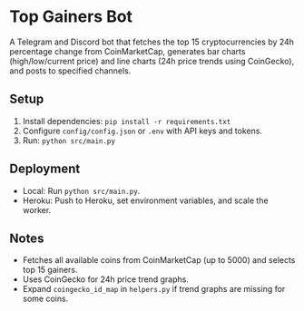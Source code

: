 # Top Gainers Bot
A Telegram and Discord bot that fetches the top 15 cryptocurrencies by 24h percentage change from CoinMarketCap, generates bar charts (high/low/current price) and line charts (24h price trends using CoinGecko), and posts to specified channels.

## Setup
1. Install dependencies: `pip install -r requirements.txt`
2. Configure `config/config.json` or `.env` with API keys and tokens.
3. Run: `python src/main.py`

## Deployment
- Local: Run `python src/main.py`.
- Heroku: Push to Heroku, set environment variables, and scale the worker.

## Notes
- Fetches all available coins from CoinMarketCap (up to 5000) and selects top 15 gainers.
- Uses CoinGecko for 24h price trend graphs.
- Expand `coingecko_id_map` in `helpers.py` if trend graphs are missing for some coins.
